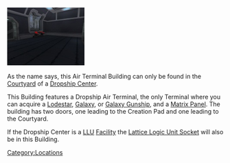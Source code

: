 ![](images/DCAirTerminal.jpg "DCAirTerminal.jpg")

As the name says, this Air Terminal Building can only be found in the
[Courtyard](Courtyard.md) of a [Dropship
Center](Dropship_Center.md).

This Building features a Dropship Air Terminal, the only Terminal where
you can acquire a [Lodestar](Lodestar.md),
[Galaxy](Galaxy.md), or [Galaxy
Gunship](Galaxy_Gunship.md), and a [Matrix
Panel](Matrix_Panel.md). The building has two doors, one leading
to the Creation Pad and one leading to the Courtyard.

If the Dropship Center is a [LLU](LLU.md)
[Facility](Facility.md) the [Lattice Logic Unit
Socket](Lattice_Logic_Unit_Socket.md) will also be in this
Building.

[Category:Locations](Category:Locations.md)
